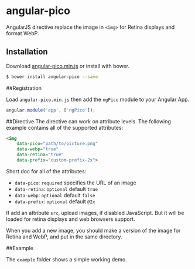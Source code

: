 angular-pico
========================


AngularJS directive replace the image in `<img>` for Retina displays and format WebP.


## Installation

Download [angular-pico.min.js](https://raw.githubusercontent.com/avlasof/angular-pico/master/dist/angular-pico.min.js) or install with bower.

```bash
$ bower install angular-pico --save
```

##Registration

Load `angular-pico.min.js` then add the `ngPico` module to your Angular App.

```javascript
angular.module('app', ['ngPico']);
```

##Directive
The directive can work on attribute levels. The following example contains all of the supported attributes:

```html
<img
    data-pico="path/to/picture.png"
    data-webp="true"
    data-retina="true"
    data-prefix="custom-prefix-2x">
```

Short doc for all of the attributes:

* `data-pico`: `required` specifies the URL of an image
* `data-retina`: `optional` default `true`
* `data-webp`: `optional` default `false`
* `data-prefix`: `optional` default `@2x`

If add an attribute `src`, upload images, if disabled JavaScript. But it will be loaded for retina displays and web browsers support.

When you add a new image, you should make a version of the image for Retina and WebP, and put in the same directory.


##Example

The `example` folder shows a simple working demo.